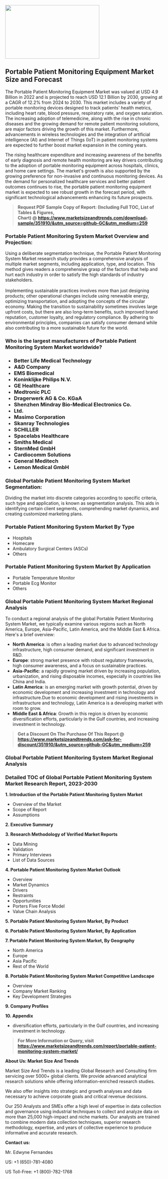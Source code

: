 <p><img class="alignnone size-medium wp-image-20088" src="https://ffe5etoiles.com/wp-content/uploads/2024/12/MST1-300x171.png" alt="" width="300" height="171" /></p><h2>Portable Patient Monitoring Equipment Market Size and Forecast</h2><p>The Portable Patient Monitoring Equipment Market was valued at USD 4.9 Billion in 2022 and is projected to reach USD 12.1 Billion by 2030, growing at a CAGR of 12.2% from 2024 to 2030. This market includes a variety of portable monitoring devices designed to track patients' health metrics, including heart rate, blood pressure, respiratory rate, and oxygen saturation. The increasing adoption of telemedicine, along with the rise in chronic diseases and the growing demand for remote patient monitoring solutions, are major factors driving the growth of this market. Furthermore, advancements in wireless technologies and the integration of artificial intelligence (AI) and Internet of Things (IoT) in patient monitoring systems are expected to further boost market expansion in the coming years.</p><p>The rising healthcare expenditure and increasing awareness of the benefits of early diagnosis and remote health monitoring are key drivers contributing to the adoption of portable monitoring equipment across hospitals, clinics, and home care settings. The market's growth is also supported by the growing preference for non-invasive and continuous monitoring devices. As the demand for personalized healthcare services and better patient outcomes continues to rise, the portable patient monitoring equipment market is expected to see robust growth in the forecast period, with significant technological advancements enhancing its future prospects.</p></p><blockquote id="" class=""><strong>Request PDF Sample Copy of Report: (Including Full TOC, List of Tables &amp; Figures, Chart)&nbsp;@&nbsp;<strong><a href="https://www.marketsizeandtrends.com/download-sample/351910/&utm_source=github-GC&utm_medium=259" target="_blank">https://www.marketsizeandtrends.com/download-sample/351910/&utm_source=github-GC&utm_medium=259</a></strong></strong></blockquote><h3 id="" class="">Portable Patient Monitoring System Market&nbsp;Overview and Projection:</h3><p id="" class="">Using a deliberate segmentation technique, the Portable Patient Monitoring System Market research study provides a comprehensive analysis of multiple market segments, including application, type, and location. This method gives readers a comprehensive grasp of the factors that help and hurt each industry in order to satisfy the high standards of industry stakeholders. <br /> <br />Implementing sustainable practices involves more than just designing products; other operational changes include using renewable energy, optimizing transportation, and adopting the concepts of the circular economy. Making the transition to sustainability sometimes involves large upfront costs, but there are also long-term benefits, such improved brand reputation, customer loyalty, and regulatory compliance. By adhering to environmental principles, companies can satisfy consumer demand while also contributing to a more sustainable future for the world.</p><h3 id="" class="">Who is the largest manufacturers of&nbsp;Portable Patient Monitoring System Market worldwide?</h3><h3 class=""><p><ul><li>Better Life Medical Technology </li><li> A&D Company </li><li> EMS Biomedical </li><li> Koninklijke Philips N.V. </li><li> GE Healthcare </li><li> Medtronic PLC </li><li> Dragerwerk AG & Co. KGaA </li><li> Shenzhen Mindray Bio-Medical Electronics Co. </li><li> Ltd. </li><li> Masimo Corporation </li><li> Skanray Technologies </li><li> SCHILLER </li><li> Spacelabs Healthcare </li><li> Smiths Medical </li><li> SternMed GmbH </li><li> Cardiocomm Solutions </li><li> General Meditech </li><li> Lemon Medical GmbH</li></ul></p></h3><h3 id="" class="">Global&nbsp;Portable Patient Monitoring System Market Segmentation:</h3><p id="" class="">Dividing the market into discrete categories according to specific criteria, such type and application, is known as segmentation analysis. This aids in identifying certain client segments, comprehending market dynamics, and creating customized marketing plans.</p><h3 id="" class="">Portable Patient Monitoring System Market&nbsp;By Type</h3><p><p><ul><li>Hospitals</li><li> Homecare</li><li> Ambulatory Surgical Centers (ASCs)</li><li> Others</p></li></ul></p></p><h3 id="" class="">Portable Patient Monitoring System Market&nbsp;By Application</h3><p class=""><p><ul><li>Portable Temperature Monitor</li><li> Portable Ecg Monitor</li><li> Others</li></ul></p></p><h3 id="" class="">Global Portable Patient Monitoring System Market Regional Analysis</h3><p id="" class="">To conduct a regional analysis of the global Portable Patient Monitoring System Market, we typically examine various regions such as North America, Europe, Asia-Pacific, Latin America, and the Middle East &amp; Africa. Here's a brief overview:</p><ul><li><strong>North America</strong>: is often a leading market due to advanced technology infrastructure, high consumer demand, and significant investment in R&amp;D.</li><li><strong>Europe</strong>: strong market presence with robust regulatory frameworks, high consumer awareness, and a focus on sustainable practices.</li><li><strong>Asia-Pacific</strong>: a rapidly growing market driven by increasing population, urbanization, and rising disposable incomes, especially in countries like China and India.</li><li><strong>Latin America</strong>: is an emerging market with growth potential, driven by economic development and increasing investment in technology and infrastructure.Due to economic development and rising investments in infrastructure and technology, Latin America is a developing market with room to grow.</li><li><strong>Middle East &amp; Africa</strong>: Growth in this region is driven by economic diversification efforts, particularly in the Gulf countries, and increasing investment in technology.</li></ul><blockquote id="" class=""><strong>Get a Discount On The Purchase Of This Report @ <strong><a href="https://www.marketsizeandtrends.com/ask-for-discount/351910/&utm_source=github-GC&utm_medium=259" target="_blank">https://www.marketsizeandtrends.com/ask-for-discount/351910/&utm_source=github-GC&utm_medium=259</a></strong></strong></blockquote><h3 id="" class="">Global Portable Patient Monitoring System Market Regional Analysis</h3><h3 id="" class="">Detailed TOC of Global Portable Patient Monitoring System Market Research Report, 2023-2030</h3><p id="" class=""><strong>1. Introduction of the Portable Patient Monitoring System Market</strong></p><ul><li>Overview of the Market</li><li>Scope of Report</li><li>Assumptions</li></ul><p id="" class=""><strong>2. Executive Summary</strong></p><p id="" class=""><strong>3. Research Methodology of Verified Market Reports</strong></p><ul><li>Data Mining</li><li>Validation</li><li>Primary Interviews</li><li>List of Data Sources</li></ul><p id="" class=""><strong>4. Portable Patient Monitoring System Market Outlook</strong></p><ul><li>Overview</li><li>Market Dynamics</li><li>Drivers</li><li>Restraints</li><li>Opportunities</li><li>Porters Five Force Model</li><li>Value Chain Analysis</li></ul><p id="" class=""><strong>5. Portable Patient Monitoring System Market, By Product</strong></p><p id="" class=""><strong>6. Portable Patient Monitoring System Market, By Application</strong></p><p id="" class=""><strong>7. Portable Patient Monitoring System Market, By Geography</strong></p><ul><li>North America</li><li>Europe</li><li>Asia Pacific</li><li>Rest of the World</li></ul><p id="" class=""><strong>8. Portable Patient Monitoring System Market Competitive Landscape</strong></p><ul><li>Overview</li><li>Company Market Ranking</li><li>Key Development Strategies</li></ul><p id="" class=""><strong>9. Company Profiles</strong></p><p id="" class=""><strong>10. Appendix</strong></p><ul><li>diversification efforts, particularly in the Gulf countries, and increasing investment in technology.</li></ul><blockquote id="" class=""><strong>For More Information or Query, visit <strong><strong><a href="https://www.marketsizeandtrends.com/report/portable-patient-monitoring-system-market/" target="_blank">https://www.marketsizeandtrends.com/report/portable-patient-monitoring-system-market/</a></strong></strong></strong></blockquote><p id="" class=""><strong>About Us: Market Size And Trends</strong></p><p id="" class="">Market Size And Trends is a leading Global Research and Consulting firm servicing over 5000+ global clients. We provide advanced analytical research solutions while offering information-enriched research studies.</p><p id="" class="">We also offer insights into strategic and growth analyses and data necessary to achieve corporate goals and critical revenue decisions.</p><p id="" class="">Our 250 Analysts and SMEs offer a high level of expertise in data collection and governance using industrial techniques to collect and analyze data on more than 25,000 high-impact and niche markets. Our analysts are trained to combine modern data collection techniques, superior research methodology, expertise, and years of collective experience to produce informative and accurate research.</p><p id="" class=""><strong>Contact us:</strong></p><p id="" class="">Mr. Edwyne Fernandes</p><p id="" class="">US: +1 (650)-781-4080</p><p id="" class="">US Toll-Free: +1 (800)-782-1768</p>
